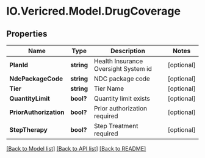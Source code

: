 # IO.Vericred.Model.DrugCoverage
## Properties

Name | Type | Description | Notes
------------ | ------------- | ------------- | -------------
**PlanId** | **string** | Health Insurance Oversight System id | [optional] 
**NdcPackageCode** | **string** | NDC package code | [optional] 
**Tier** | **string** | Tier Name | [optional] 
**QuantityLimit** | **bool?** | Quantity limit exists | [optional] 
**PriorAuthorization** | **bool?** | Prior authorization required | [optional] 
**StepTherapy** | **bool?** | Step Treatment required | [optional] 

[[Back to Model list]](../README.md#documentation-for-models) [[Back to API list]](../README.md#documentation-for-api-endpoints) [[Back to README]](../README.md)

